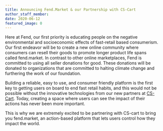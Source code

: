 ```yaml
---
title: Announcing Fend.Market & our Partnership with CS-Cart
author_staff_member:
date: 2020-06-12
featured_image: 0
---
```


Here at Fend, our first priority is educating people on the negative environmental and socioeconomic effects of fast-retail based consumerism. Our first endeavor will be to create a new online community where consumers can resell their goods to promote longer product life spans called fend.market. In contrast to other online marketplaces, Fend is committed to using all seller donations for good. These donations will be donated to organizations that are committed to halting climate change and furthering the work of our foundation.

Building a reliable, easy to use, and consumer friendly platform is the first key to getting users on board to end fast retail habits, and this would not be possible without the innovative technologies from our new partners at [CS-Cart](https://www.cs-cart.com/). Today, creating a space where users can see the impact of their actions has never been more important.

This is why we are extremely excited to be partnering with CS-cart to bring you fend.market, an action-based platform that lets users control how they impact the world.
